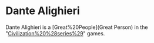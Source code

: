 # Dante Alighieri

Dante Alighieri is a [Great%20People](Great Person) in the "[Civilization%20%28series%29](Civilization)" games.